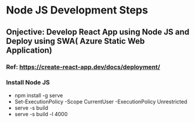# Node JS Development Steps
## Onjective: Develop React App using Node JS and Deploy using SWA( Azure Static Web Application)

### Ref: https://create-react-app.dev/docs/deployment/
### Install Node JS
- npm install -g serve
- Set-ExecutionPolicy -Scope CurrentUser -ExecutionPolicy Unrestricted
- serve -s build
- serve -s build -l 4000

